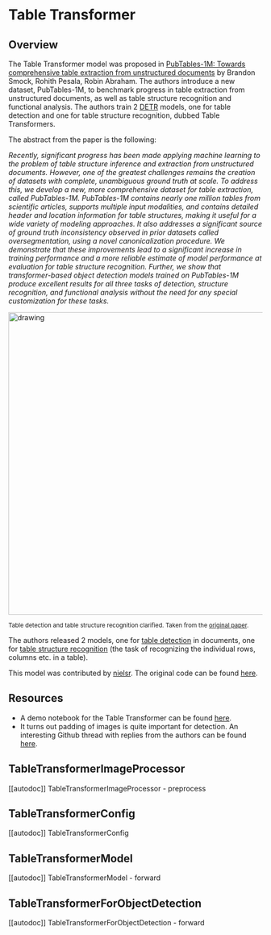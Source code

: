 <!--Copyright 2022 The HuggingFace Team. All rights reserved.

Licensed under the Apache License, Version 2.0 (the "License"); you may not use this file except in compliance with
the License. You may obtain a copy of the License at

http://www.apache.org/licenses/LICENSE-2.0

Unless required by applicable law or agreed to in writing, software distributed under the License is distributed on
an "AS IS" BASIS, WITHOUT WARRANTIES OR CONDITIONS OF ANY KIND, either express or implied. See the License for the
specific language governing permissions and limitations under the License.

⚠️ Note that this file is in Markdown but contain specific syntax for our doc-builder (similar to MDX) that may not be
rendered properly in your Markdown viewer.

-->

# Table Transformer

## Overview

The Table Transformer model was proposed in [PubTables-1M: Towards comprehensive table extraction from unstructured documents](https://arxiv.org/abs/2110.00061) by
Brandon Smock, Rohith Pesala, Robin Abraham. The authors introduce a new dataset, PubTables-1M, to benchmark progress in table extraction from unstructured documents,
as well as table structure recognition and functional analysis. The authors train 2 [DETR](detr) models, one for table detection and one for table structure recognition, dubbed Table Transformers.

The abstract from the paper is the following:

*Recently, significant progress has been made applying machine learning to the problem of table structure inference and extraction from unstructured documents.
However, one of the greatest challenges remains the creation of datasets with complete, unambiguous ground truth at scale. To address this, we develop a new, more
comprehensive dataset for table extraction, called PubTables-1M. PubTables-1M contains nearly one million tables from scientific articles, supports multiple input
modalities, and contains detailed header and location information for table structures, making it useful for a wide variety of modeling approaches. It also addresses a significant
source of ground truth inconsistency observed in prior datasets called oversegmentation, using a novel canonicalization procedure. We demonstrate that these improvements lead to a
significant increase in training performance and a more reliable estimate of model performance at evaluation for table structure recognition. Further, we show that transformer-based
object detection models trained on PubTables-1M produce excellent results for all three tasks of detection, structure recognition, and functional analysis without the need for any
special customization for these tasks.*

<img src="https://huggingface.co/datasets/huggingface/documentation-images/resolve/main/transformers/model_doc/table_transformer_architecture.jpeg"
alt="drawing" width="600"/>

<small> Table detection and table structure recognition clarified. Taken from the <a href="https://arxiv.org/abs/2110.00061">original paper</a>. </small>

The authors released 2 models, one for [table detection](https://huggingface.co/microsoft/table-transformer-detection) in 
documents, one for [table structure recognition](https://huggingface.co/microsoft/table-transformer-structure-recognition) 
(the task of recognizing the individual rows, columns etc. in a table).

This model was contributed by [nielsr](https://huggingface.co/nielsr). The original code can be
found [here](https://github.com/microsoft/table-transformer).

## Resources

<PipelineTag pipeline="object-detection"/>

- A demo notebook for the Table Transformer can be found [here](https://github.com/NielsRogge/Transformers-Tutorials/tree/master/Table%20Transformer).
- It turns out padding of images is quite important for detection. An interesting Github thread with replies from the authors can be found [here](https://github.com/microsoft/table-transformer/issues/68).

## TableTransformerImageProcessor

[[autodoc]] TableTransformerImageProcessor
    - preprocess

## TableTransformerConfig

[[autodoc]] TableTransformerConfig

## TableTransformerModel

[[autodoc]] TableTransformerModel
    - forward

## TableTransformerForObjectDetection

[[autodoc]] TableTransformerForObjectDetection
    - forward
